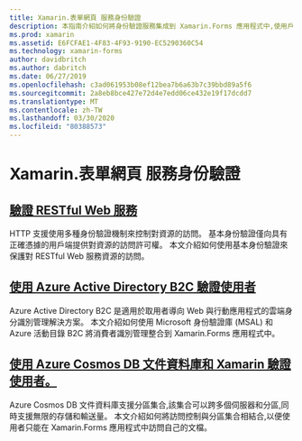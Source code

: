 ```yaml
---
title: Xamarin.表單網頁 服務身份驗證
description: 本指南介紹如何將身份驗證服務集成到 Xamarin.Forms 應用程式中,使用戶能夠共用後端,同時僅有權訪問自己的數據。
ms.prod: xamarin
ms.assetid: E6FCFAE1-4F83-4F93-9190-EC5290360C54
ms.technology: xamarin-forms
author: davidbritch
ms.author: dabritch
ms.date: 06/27/2019
ms.openlocfilehash: c3ad061953b08ef12bea7b6a63b7c39bbd89a5f6
ms.sourcegitcommit: 2a8eb8bce427e72d4e7edd06ce432e19f17dcdd7
ms.translationtype: MT
ms.contentlocale: zh-TW
ms.lasthandoff: 03/30/2020
ms.locfileid: "80388573"
---
```

# <a name="xamarinforms-web-service-authentication"></a>Xamarin.表單網頁 服務身份驗證

## <a name="authenticate-a-restful-web-service"></a>[驗證 RESTful Web 服務](rest.md)

HTTP 支援使用多種身份驗證機制來控制對資源的訪問。 基本身份驗證僅向具有正確憑據的用戶端提供對資源的訪問許可權。 本文介紹如何使用基本身份驗證來保護對 RESTful Web 服務資源的訪問。

## <a name="authenticate-users-with-azure-active-directory-b2c"></a>[使用 Azure Active Directory B2C 驗證使用者](azure-ad-b2c.md)

Azure Active Directory B2C 是適用於取用者導向 Web 與行動應用程式的雲端身分識別管理解決方案。 本文介紹如何使用 Microsoft 身份驗證庫 (MSAL) 和 Azure 活動目錄 B2C 將消費者識別管理整合到 Xamarin.Forms 應用程式中。

## <a name="authenticate-users-with-an-azure-cosmos-db-document-database-and-xamarinforms"></a>[使用 Azure Cosmos DB 文件資料庫和 Xamarin 驗證使用者。](azure-cosmosdb-auth.md)

Azure Cosmos DB 文件資料庫支援分區集合,該集合可以跨多個伺服器和分區,同時支援無限的存儲和輸送量。 本文介紹如何將訪問控制與分區集合相結合,以便使用者只能在 Xamarin.Forms 應用程式中訪問自己的文檔。

